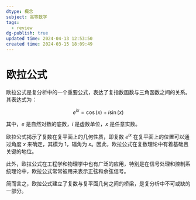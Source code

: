 ```yaml
---
dtype: 概念
subject: 高等数学
tags:
  - review
dg-publish: true
updated time: 2024-04-13 12:53:50
created time: 2024-03-15 18:09:49
---
```

# 欧拉公式

欧拉公式是复分析中的一个重要公式，表达了复指数函数与三角函数之间的关系。其表达式为：

$$e^{ix} = \cos(x) + i\sin(x)$$

其中，$e$ 是自然对数的底数，$i$ 是虚数单位，$x$ 是任意实数。

欧拉公式揭示了复数在复平面上的几何性质，即复数 $e^{ix}$ 在复平面上的位置可以通过角度 $x$ 来确定，其模为 1，辐角为 $x$。因此，欧拉公式在复数理论中有着基础且关键的地位。

此外，欧拉公式在工程学和物理学中也有广泛的应用，特别是在信号处理和控制系统理论中，欧拉公式常常被用来表示正弦和余弦信号。

简而言之，欧拉公式建立了复数与复平面几何之间的桥梁，是复分析中不可或缺的一部分。
